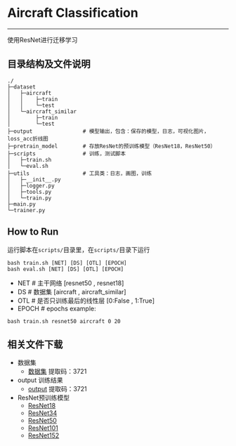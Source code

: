 # Aircraft Classification

---
使用ResNet进行迁移学习

## 目录结构及文件说明
```
./
├─dataset
│   ├─aircraft
│   │    ├─train
│   │    └─test
│   └─aircraft_similar
│        ├─train
│        └─test
├─output                # 模型输出，包含：保存的模型，日志，可视化图片，loss_acc折线图
├─pretrain_model        # 存放ResNet的预训练模型（ResNet18，ResNet50）
├─scripts               # 训练，测试脚本
│   ├─train.sh
│   └─eval.sh
├─utils                 # 工具类：日志，画图，训练
│   ├─__init__.py
│   ├─logger.py
│   ├─tools.py
│   └─train.py
├─main.py
└─trainer.py 
```

## How to Run
运行脚本在`scripts/`目录里，在`scripts/`目录下运行
```
bash train.sh [NET] [DS] [OTL] [EPOCH]
bash eval.sh [NET] [DS] [OTL] [EPOCH]
```
- NET   # 主干网络 [resnet50 , resnet18]
- DS    # 数据集 [aircraft , aircraft_similar]
- OTL   # 是否只训练最后的线性层 [0:False , 1:True]
- EPOCH # epochs
example:
```
bash train.sh resnet50 aircraft 0 20
```

## 相关文件下载
- 数据集
  - [数据集](https://pan.baidu.com/s/1NxEcynlSSs4VAImesmXMpg) 提取码：3721
- output 训练结果
  - [output](https://pan.baidu.com/s/1ZzMoJtdEcHghRXevhQEhdg) 提取码：3721
- ResNet预训练模型
  - [ResNet18](https://download.pytorch.org/models/resnet18-5c106cde.pth)
  - [ResNet34](https://download.pytorch.org/models/resnet34-333f7ec4.pth)
  - [ResNet50](https://download.pytorch.org/models/resnet50-19c8e357.pth)
  - [ResNet101](https://download.pytorch.org/models/resnet101-5d3b4d8f.pth)
  - [ResNet152](https://download.pytorch.org/models/resnet152-b121ed2d.pth)
